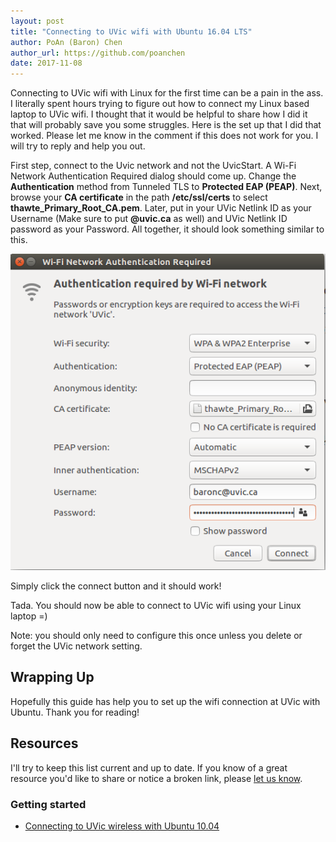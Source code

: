 ```yaml
---
layout: post
title: "Connecting to UVic wifi with Ubuntu 16.04 LTS"
author: PoAn (Baron) Chen
author_url: https://github.com/poanchen
date: 2017-11-08
---
```

Connecting to UVic wifi with Linux for the first time can be a pain in the ass. I literally spent hours trying to figure out how to connect my Linux based laptop to UVic wifi. I thought that it would be helpful to share how I did it that will probably save you some struggles. Here is the set up that I did that worked. Please let me know in the comment if this does not work for you. I will try to reply and help you out.

First step, connect to the Uvic network and not the UvicStart. A Wi-Fi Network Authentication Required dialog should come up. Change the **Authentication** method from Tunneled TLS to **Protected EAP (PEAP)**. Next, browse your **CA certificate** in the path **/etc/ssl/certs** to select **thawte_Primary_Root_CA.pem**. Later, put in your UVic Netlink ID as your Username (Make sure to put **@uvic.ca** as well) and UVic Netlink ID password as your Password. All together, it should look something similar to this.

<img src="/img/2017/11/08/Connecting to UVic wifi with Ubuntu 16.04 LTS/connect to uvic wifi set up screenshot.png" alt="Set up to connect to uvic wifi">

Simply click the connect button and it should work!

Tada. You should now be able to connect to UVic wifi using your Linux laptop =)

Note: you should only need to configure this once unless you delete or forget the UVic network setting.

## Wrapping Up

Hopefully this guide has help you to set up the wifi connection at UVic with Ubuntu. Thank you for reading!

## Resources

I'll try to keep this list current and up to date. If you know of a great resource you'd like to share or notice a broken link, please [let us know](https://github.com/poanchen/poanchen.github.io/issues).

### Getting started

* [Connecting to UVic wireless with Ubuntu 10.04](http://hcmc.uvic.ca/blogs/index.php?blog=11&p=7078)